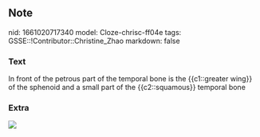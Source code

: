 ## Note
nid: 1661020717340
model: Cloze-chrisc-ff04e
tags: GSSE::!Contributor::Christine_Zhao
markdown: false

### Text
<div>
  <div>
    <div>
      In front of the petrous part of the temporal bone is the
      {{c1::greater wing}} of the sphenoid and a small part of the
      {{c2::squamous}} temporal bone
    </div>
  </div>
</div>

### Extra
<img src="Gray328.jpg">
